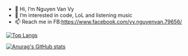 - 👋 Hi, I’m Nguyen Van Vy
- 👀 I’m interested in code, LoL and listening music
- 📫 Reach me in FB:https://www.facebook.com/vy.nguyenvan.79656/


[![Top Langs](https://github-readme-stats.vercel.app/api/top-langs/?username=nguyenvanvy1999&layout=compact&theme=radical)](https://github.com/anuraghazra/github-readme-stats)

[![Anurag's GitHub stats](https://github-readme-stats.vercel.app/api?username=nguyenvanvy1999&hide=stars,prs,issues,contribs&count_private=true&show_icons=true&theme=jolly)](https://github.com/anuraghazra/github-readme-stats)


<!---
nguyenvanvy1999/nguyenvanvy1999 is a ✨ special ✨ repository because its `README.md` (this file) appears on your GitHub profile.
You can click the Preview link to take a look at your changes.
--->
